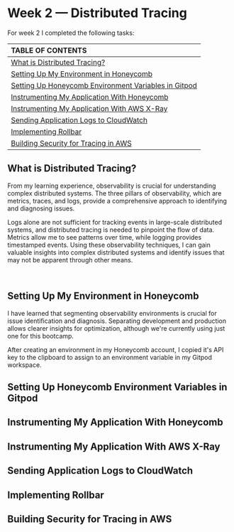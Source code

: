 # Week 2 — Distributed Tracing

For week 2 I completed the following tasks:

| TABLE OF CONTENTS |
| :-------------- |
| [What is Distributed Tracing?](#what-is-distributed-tracing) |
| [Setting Up My Environment in Honeycomb](#setting-up-my-environment-in-honeycomb) |
| [Setting Up Honeycomb Environment Variables in Gitpod](#setting-up-honeycomb-environment-variables-in-gitpod) |
| [Instrumenting My Application With Honeycomb](#instrumenting-my-application-with-honeycomb) |
| [Instrumenting My Application With AWS X-Ray](#instrumenting-my-application-with-aws-x-ray) |
| [Sending Application Logs to CloudWatch](#sending-application-logs-to-cloudwatch) |
| [Implementing Rollbar](#implementing-rollbar) |
| [Building Security for Tracing in AWS](#building-security-for-tracing-in-aws) |



## What is Distributed Tracing?

<p>From my learning experience, observability is crucial for understanding complex distributed systems. The three pillars of observability, which are metrics, traces, and logs, provide a comprehensive approach to identifying and diagnosing issues.<p> 
  
<p>Logs alone are not sufficient for tracking events in large-scale distributed systems, and distributed tracing is needed to pinpoint the flow of data. Metrics allow me to see patterns over time, while logging provides timestamped events. Using these observability techniques, I can gain valuable insights into complex distributed systems and identify issues that may not be apparent through other means.<p>

<br>

## Setting Up My Environment in Honeycomb
  
I have learned that segmenting observability environments is crucial for issue identification and diagnosis. Separating development and production allows clearer insights for optimization, although we're currently using just one for this bootcamp.
  
After creating an environment in my Honeycomb account, I copied it's API key to the clipboard to assign to an environment variable in my Gitpod workspace. 
  


## Setting Up Honeycomb Environment Variables in Gitpod

## Instrumenting My Application With Honeycomb

## Instrumenting My Application With AWS X-Ray

## Sending Application Logs to CloudWatch

## Implementing Rollbar

## Building Security for Tracing in AWS



